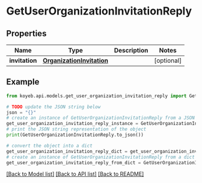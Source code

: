 # GetUserOrganizationInvitationReply


## Properties

Name | Type | Description | Notes
------------ | ------------- | ------------- | -------------
**invitation** | [**OrganizationInvitation**](OrganizationInvitation.md) |  | [optional] 

## Example

```python
from koyeb.api.models.get_user_organization_invitation_reply import GetUserOrganizationInvitationReply

# TODO update the JSON string below
json = "{}"
# create an instance of GetUserOrganizationInvitationReply from a JSON string
get_user_organization_invitation_reply_instance = GetUserOrganizationInvitationReply.from_json(json)
# print the JSON string representation of the object
print(GetUserOrganizationInvitationReply.to_json())

# convert the object into a dict
get_user_organization_invitation_reply_dict = get_user_organization_invitation_reply_instance.to_dict()
# create an instance of GetUserOrganizationInvitationReply from a dict
get_user_organization_invitation_reply_from_dict = GetUserOrganizationInvitationReply.from_dict(get_user_organization_invitation_reply_dict)
```
[[Back to Model list]](../README.md#documentation-for-models) [[Back to API list]](../README.md#documentation-for-api-endpoints) [[Back to README]](../README.md)


